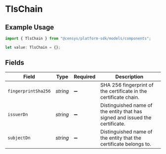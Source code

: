 # TlsChain

## Example Usage

```typescript
import { TlsChain } from "@censys/platform-sdk/models/components";

let value: TlsChain = {};
```

## Fields

| Field                                                                        | Type                                                                         | Required                                                                     | Description                                                                  |
| ---------------------------------------------------------------------------- | ---------------------------------------------------------------------------- | ---------------------------------------------------------------------------- | ---------------------------------------------------------------------------- |
| `fingerprintSha256`                                                          | *string*                                                                     | :heavy_minus_sign:                                                           | SHA 256 fingerprint of the certificate in the certificate chain.             |
| `issuerDn`                                                                   | *string*                                                                     | :heavy_minus_sign:                                                           | Distinguished name of the entity that has signed and issued the certificate. |
| `subjectDn`                                                                  | *string*                                                                     | :heavy_minus_sign:                                                           | Distinguished name of the entity that the certificate belongs to.            |